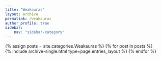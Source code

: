 ```yaml
---
title: "Weakauras"
layout: archive
permalink: /weakauras
author_profile: true
sidebar:
    nav: "sidebar-category"
---
```



{% assign posts = site.categories.Weakauras %}
{% for post in posts %} {% include archive-single.html type=page.entries_layout %} {% endfor %}